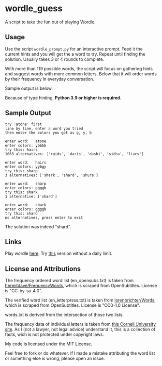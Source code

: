 # wordle_guess
A script to take the fun out of playing [Wordle](https://www.powerlanguage.co.uk/wordle/).


## Usage
Use the script `wordle_prompt.py` for an interactive prompt. Feed it the current hints and you will get the a word to try. Repeat until finding the solution. Usually takes 3 or 4 rounds to complete.

With more than 119 possible words, the script will focus on gathering hints and suggest words with more common letters. Below that it will order words by their frequency in everyday conversation.

Sample output is below.

Because of type hinting, **Python 3.9 or higher is required**.


## Sample Output
```
try 'atone' first
line by line, enter a word you tried
then enter the colors you got as g, y, b

enter word:   atone
enter colors: ybbbb
try this: hairs
1063 alternatives: ['raids', 'daris', 'dashi', 'sidha', 'liars']

enter word:   hairs
enter colors: yybgy
try this: sharp
3 alternatives: ['shark', 'shard', 'shura']

enter word:   sharp
enter colors: ggggb
try this: shark
1 alternative: ['shard']

enter word:   shark
enter colors: ggggb
try this: shard
no alternatives, press enter to exit
```
The solution was indeed "shard".

## Links
Play wordle [here](https://www.powerlanguage.co.uk/wordle/). Try [this](https://hellowordl.net/) version without a daily limit.

## License and Attributions
The frequency ordered word list (en_opensubs.txt) is taken from [hermitdave/FrequencyWords](https://github.com/hermitdave/FrequencyWords), which is scraped from OpenSubtitles. License is "CC-by-sa-4.0".

The verified word list (en_letterpress.txt) is taken from [lorenbrichter/Words](https://github.com/lorenbrichter/Words), which is scraped from OpenSubtitles. License is "CC0-1.0 License".

words.txt is derived from the intersection of those two lists.

The frequency data of individual letters is taken from [this Cornell University site](http://pi.math.cornell.edu/~mec/2003-2004/cryptography/subs/frequencies.html). As I (not a lawyer, not legal advice) understand it, this is a collection of facts, wich is not protected under copyright laws.

My code is licensed under the MIT License. 

Feel free to fork or do whatever. If I made a mistake attributing the word list or something else is wrong, please open an issue.

